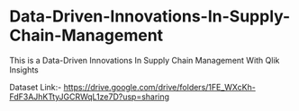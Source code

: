 # Data-Driven-Innovations-In-Supply-Chain-Management
This is a Data-Driven Innovations In Supply Chain Management With Qlik Insights

Dataset Link:-  https://drive.google.com/drive/folders/1FE_WXcKh-FdF3AJhKTtyJGCRWqL1ze7D?usp=sharing
